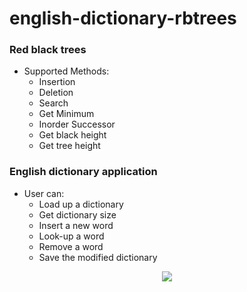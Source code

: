 # english-dictionary-rbtrees

### Red black trees
  * Supported Methods:
      * Insertion
      * Deletion
      * Search
      * Get Minimum
      * Inorder Successor
      * Get black height
      * Get tree height

### English dictionary application
  * User can:
    * Load up a dictionary
    * Get dictionary size
    * Insert a new word
    * Look-up a word
    * Remove a word
    * Save the modified dictionary
    
<p align="center">
  <img  src="https://user-images.githubusercontent.com/48100957/57481797-3ff88c80-72a3-11e9-85ef-d33000b29a78.png">
</p>
